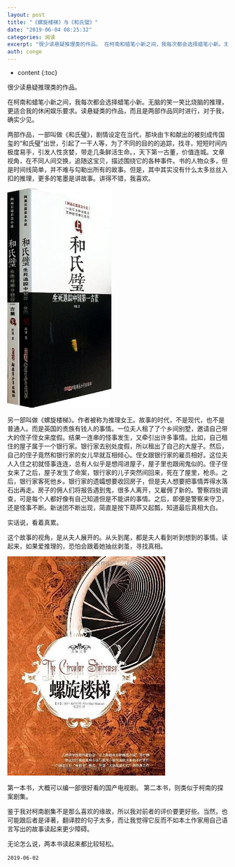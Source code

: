 ```yaml
---
layout: post
title: "《螺旋楼梯》与《和氏璧》"
date: "2019-06-04 08:25:32"
categories: 阅读
excerpt: "很少读悬疑推理类的作品。 在柯南和蜡笔小新之间，我每次都会选择蜡笔小新。无脑的笑一笑比烧脑的推理，更适合我的休闲娱乐要求。读悬疑类的作品，而且是..."
auth: conge
---
```

* content
{:toc}

很少读悬疑推理类的作品。

在柯南和蜡笔小新之间，我每次都会选择蜡笔小新。无脑的笑一笑比烧脑的推理，更适合我的休闲娱乐要求。读悬疑类的作品，而且是两部作品同时进行，对于我，确实少见。

两部作品，一部叫做《和氏璧》，剧情设定在当代，那块由卞和献出的被刻成传国玺的“和氏璧"出世，引起了一干人等，为了不同的目的的追踪，找寻，短短时间内极度易手，引发人性贪婪，带走几条鲜活生命。，天下第一古董，价值连城。文章视角，在不同人间交换，追随这宝贝，描述围绕它的各种事件。书的人物众多，但是时间线简单，并不难与勾勒出所有的故事。但是，其中其实没有什么太多丝丝入扣的推理，更多的笔墨是讲故事。讲得不错，我喜欢。

![ ](/assets/images/阅读/118382-a10ab63f29f55d36.png)

另一部叫做《螺旋楼梯》。作者被称为推理女王。故事的时代，不是现代，也不是普通人。而是英国的贵族有钱人的事情。一位夫人租了了个乡间别墅，邀请自己带大的侄子侄女来度假。结果一连串的怪事发生，又牵引出许多事情。比如，自己租住的屋子属于一个银行家。银行家去别处度假，所以租出了自己的大屋子。然后，自己的侄子竟然和银行家的女儿早就互相倾心。侄女跟银行家的雇员相好。这位夫人入住之初就怪事连连，总有人似乎是想闯进屋子，屋子里也跟闹鬼似的。侄子侄女来了之后，屋子发生了命案，银行家的儿子突然间回来，死在了屋里，枪杀。之后，银行家客死他乡。银行家的遗孀想要收回房子，但是夫人想要把事情弄得水落石出再走。房子的佣人们将报告遇到鬼，很多人离开，又雇佣了新的。警察四处调查，可是每个人都好像有自己知道但是不能讲的事情。之后，即便是警察来守卫，还是怪事不断。新谜团不断出现，简直是按下葫芦又起瓢，知道最后真相大白。

实话说，看着真累。

这个故事的视角，是从夫人展开的。从头到尾，都是夫人看到听到想到的事情。读起来，如果爱推理的，恐怕会跟着她抽丝剥茧，寻找真相。

![ ](/assets/images/阅读/118382-c62240bf3d465b1f.png)

第一本书，大概可以编一部很好看的国产电视剧。
第二本书，则类似于柯南的探案剧集。

鉴于我对柯南剧集不是那么喜欢的缘故，所以我对前者的评价要更好些。当然，也可能跟后者是译著，翻译腔的句子太多，而让我觉得它反而不如本土作家用自己语言写出的故事读起来更少障碍。

无论怎么说，两本书读起来都比较轻松。

```
2019-06-02
```

